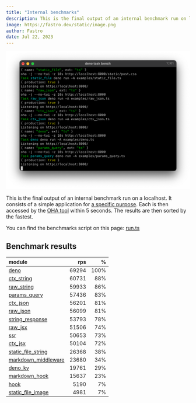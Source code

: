 ```yaml
---
title: "Internal benchmarks"
description: This is the final output of an internal benchmark run on localhost
image: https://fastro.dev/static/image.png
author: Fastro
date: Jul 22, 2023
---
```


![bench](/static/bench.png)

This is the final output of an internal benchmark run on a localhost. It consists of a simple application for [a specific purpose](https://github.com/fastrodev/fastro/blob/main/deno.json). Each is then accessed by the [OHA tool](https://github.com/hatoo/oha) within 5 seconds. The results are then sorted by the fastest.

You can find the benchmarks script on this page: [run.ts](https://github.com/fastrodev/fastro/blob/main/bench/run.ts)

## Benchmark results


| module                                                                                               |   rps |    % |
| :--------------------------------------------------------------------------------------------------- | ----: | ---: |
| [deno](https://github.com/fastrodev/fastro/blob/main/examples/deno.ts)                               | 69294 | 100% |
| [ctx_string](https://github.com/fastrodev/fastro/blob/main/examples/ctx_string.ts)                   | 60731 |  88% |
| [raw_string](https://github.com/fastrodev/fastro/blob/main/examples/raw_string.ts)                   | 59933 |  86% |
| [params_query](https://github.com/fastrodev/fastro/blob/main/examples/params_query.ts)               | 57436 |  83% |
| [ctx_json](https://github.com/fastrodev/fastro/blob/main/examples/ctx_json.ts)                       | 56201 |  81% |
| [raw_json](https://github.com/fastrodev/fastro/blob/main/examples/raw_json.ts)                       | 56099 |  81% |
| [string_response](https://github.com/fastrodev/fastro/blob/main/examples/string_response.ts)         | 53793 |  78% |
| [raw_jsx](https://github.com/fastrodev/fastro/blob/main/examples/raw_jsx.tsx)                        | 51506 |  74% |
| [ssr](https://github.com/fastrodev/fastro/blob/main/examples/ssr.ts)                                 | 50653 |  73% |
| [ctx_jsx](https://github.com/fastrodev/fastro/blob/main/examples/ctx_jsx.tsx)                        | 50104 |  72% |
| [static_file_string](https://github.com/fastrodev/fastro/blob/main/examples/static_file_string.ts)   | 26368 |  38% |
| [markdown_middleware](https://github.com/fastrodev/fastro/blob/main/examples/markdown_middleware.ts) | 23680 |  34% |
| [deno_kv](https://github.com/fastrodev/fastro/blob/main/examples/deno_kv.ts)                         | 19761 |  29% |
| [markdown_hook](https://github.com/fastrodev/fastro/blob/main/examples/markdown_hook.ts)             | 15637 |  23% |
| [hook](https://github.com/fastrodev/fastro/blob/main/examples/hook.ts)                               |  5190 |   7% |
| [static_file_image](https://github.com/fastrodev/fastro/blob/main/examples/static_file_image.ts)     |  4981 |   7% |